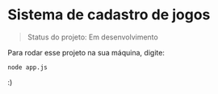 # Sistema de cadastro de jogos

>Status do projeto: Em desenvolvimento

Para rodar esse projeto na sua máquina, digite:

```
node app.js
```


:)